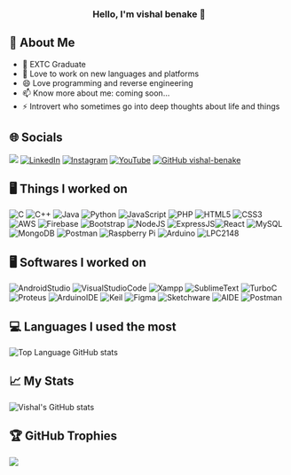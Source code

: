 ### <center>Hello, I'm vishal benake 👋</center>

## 💫 About Me
* 🔭  EXTC Graduate
* 🌱  Love to work on new languages and platforms
* 😄  Love programming and reverse engineering
* 📫  Know more about me: coming soon...
* ⚡  Introvert who sometimes go into deep thoughts about life and things

## 🌐 Socials
![](https://komarev.com/ghpvc/?username=vishal-benake&color=brightgreen&style=flat) [![LinkedIn](https://img.shields.io/badge/LinkedIn-%230077B5.svg?logo=linkedin&logoColor=white)](https://linkedin.com/in/vishal-benake) [![Instagram](https://img.shields.io/badge/Instagram-%23BB0000.svg?logo=Instagram&logoColor=white)](https://www.instagram.com/_vishal_benake) [![YouTube](https://img.shields.io/badge/YouTube-%23FF0000.svg?logo=YouTube&logoColor=white)](https://youtube.com/@code-with-vishal) [![GitHub vishal-benake](https://img.shields.io/github/followers/vishal-benake?label=follow&style=social)](https://github.com/vishal-benake)

## 🖥️ Things I worked on
![C](https://img.shields.io/badge/c-%2300599C.svg?style=for-the-badge&logo=c&logoColor=white) ![C++](https://img.shields.io/badge/c++-%2300599C.svg?style=for-the-badge&logo=c%2B%2B&logoColor=white) ![Java](https://img.shields.io/badge/Java-%23ED8B00.svg?style=for-the-badge&logo=Java&logoColor=white) ![Python](https://img.shields.io/badge/python-3670A0?style=for-the-badge&logo=python&logoColor=ffdd54) ![JavaScript](https://img.shields.io/badge/javascript-%230095D5.svg?style=for-the-badge&logo=javascript&logoColor=white) ![PHP](https://img.shields.io/badge/php-%2300ADD8.svg?style=for-the-badge&logo=php&logoColor=white) ![HTML5](https://img.shields.io/badge/html5-%23E34F26.svg?style=for-the-badge&logo=html5&logoColor=white) ![CSS3](https://img.shields.io/badge/css3-%231572B6.svg?style=for-the-badge&logo=css3&logoColor=white) ![AWS](https://img.shields.io/badge/AWS-%23FF9900.svg?style=for-the-badge&logo=amazon&logoColor=white) ![Firebase](https://img.shields.io/badge/firebase-%23D42029.svg?style=for-the-badge&logo=firebase&logoColor=white) ![Bootstrap](https://img.shields.io/badge/bootstrap-%230769AD.svg?style=for-the-badge&logo=bootstrap&logoColor=white) ![NodeJS](https://img.shields.io/badge/node.js-6DA55F?style=for-the-badge&logo=node.js&logoColor=white) ![ExpressJS](https://img.shields.io/badge/Express.js-e8c546?style=for-the-badge&logo=express&logoColor=white)![React](https://img.shields.io/badge/react-%2338B2AC.svg?style=for-the-badge&logo=react&logoColor=white) ![MySQL](https://img.shields.io/badge/mysql-%2300f.svg?style=for-the-badge&logo=mysql&logoColor=white) ![MongoDB](https://img.shields.io/badge/mongodb-%230db7ed.svg?style=for-the-badge&logo=mongodb&logoColor=white) ![Postman](https://img.shields.io/badge/Postman-FF6C37?style=for-the-badge&logo=postman&logoColor=white) ![Raspberry Pi](https://img.shields.io/badge/-RaspberryPi-C51A4A?style=for-the-badge&logo=Raspberry-Pi) ![Arduino](https://img.shields.io/badge/-Arduino-B80A4A?style=for-the-badge&logo=Arduino) ![LPC2148](https://img.shields.io/badge/-LPC2148-7038e8?style=for-the-badge&logo=LPC2148)

## 🖥️ Softwares I worked on
![AndroidStudio](https://img.shields.io/badge/-Android%20Studio-000000?style=for-the-badge&logo=AndroidStudio) ![VisualStudioCode](https://img.shields.io/badge/-Visual%20Studio%20Code-50d7f2?style=for-the-badge&logo=VisualStudioCode) ![Xampp](https://img.shields.io/badge/-Xampp-8sA55F?style=for-the-badge&logo=Xampp) ![SublimeText](https://img.shields.io/badge/-Sublime%20Text-8EA55F?style=for-the-badge&logo=SublimeText) ![TurboC](https://img.shields.io/badge/-Turbo%20C-e8c546?style=for-the-badge&logo=turboc) ![Proteus](https://img.shields.io/badge/-Proteus-6DA55F?style=for-the-badge&logo=Proteus) ![ArduinoIDE](https://img.shields.io/badge/-Arduino%20IDE-7661d4?style=for-the-badge&logo=Arduino) ![Keil](https://img.shields.io/badge/-Keil%20IDE-e87b41?style=for-the-badge&logo=Keil) ![Figma](https://img.shields.io/badge/-Figma-887cf7?style=for-the-badge&logo=Figma) ![Sketchware](https://img.shields.io/badge/-Sketchware-f75c92?style=for-the-badge&logo=Sketchware) ![AIDE](https://img.shields.io/badge/-Android%20ide-0b6fa1?style=for-the-badge&logo=AndroidIDE) ![Postman](https://img.shields.io/badge/Postman-FF6C37?style=for-the-badge&logo=postman&logoColor=white)

## 💻 Languages I used the most
![Top Language GitHub stats](https://github-readme-stats.vercel.app/api/top-langs/?username=vishal-benake&layout=compact&theme=slateorange&langs_count=6)

## 📈 My Stats
![Vishal's GitHub stats](https://github-readme-stats.vercel.app/api?username=vishal-benake&count_private=true&show_icons=true&theme=slateorange)

## 🏆 GitHub Trophies
![](https://github-profile-trophy.vercel.app/?username=vishal-benake&theme=gruvbox&no-frame=false&no-bg=false&margin-w=4)
